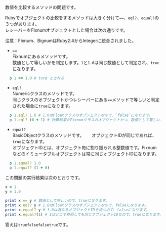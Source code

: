 数値を比較するメソッドの問題です。  

Rubyでオブジェクトの比較をするメソッドは大きく分けて`==`、`eql?`、`equal?`の３つがあります。  
レシーバーをFixnumオブジェクトとした場合は次の通りです。  

注意：Fixnum、BignumはRuby2.4からIntegerに統合されました。  

- `==`  
Fixnumにあるメソッドです。  
数値として等しいかを判定します。`1`と`1.0`は同じ数値として判定され、`true`になります。
```ruby
  p 1 == 1.0 # ture とされる
```


- `eql?`  
Numericクラスのメソッドです。  
同じクラスのオブジェクトかつレシーバーにある`==`メソッドで等しいと判定された場合に`true`になります。  
```ruby
  p 1.eql? 1.0 # 1.0はFloatクラスのオブジェクトなので、`false`になります。
  p 1.eql? (0 + 1) # 計算結果がFixnumクラスのオブジェクトかつ、数値として等しいので、`true`になります。
 ```

- `equal?`  
BasicObjectクラスのメソッドです。　　
オブジェクトIDが同じであれば、`true`になります。  
オブジェクトIDとは、オブジェクト毎に割り振られる整数値です。Fixnumなどのイミュータブルオブジェクトは常に同じオブジェクトIDになります。  
```ruby
  p 1.equal? 1.0
  p 1.equal? (1 + 0)
```


この問題の実行結果は次のとおりです。  
```ruby
x = 1
y = 1.0

print x == y # 数値として等しいので、trueになります。
print x.eql? y # 1.0はFloatクラスのオブジェクトなので、falseになります。
print x.equal? y # 1.0は異なるオブジェクトIDを持つので、falseになります。
print x.equal?(1) # 1はどこで参照しても同じオブジェクトIDなので、trueになります。
```
答えは`truefalsefalsetrue`です。
